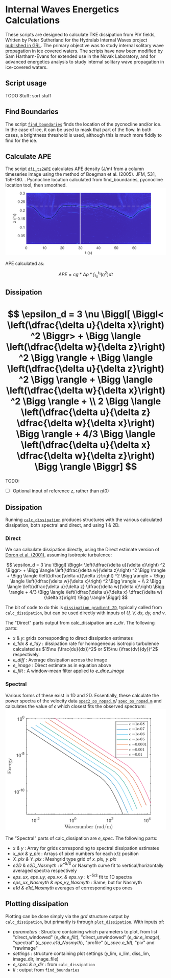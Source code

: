 # Internal Waves Energetics Calculations

These scripts are designed to calculate TKE dissipation from PIV fields, Written by Peter Sutherland for the Hydralab Internal Waves project [published in GRL](https://doi.org/10.1029/2019GL084710). The primary objective was to study internal solitary wave propagation in ice covered waters. The scripts have now been modified by Sam Hartharn-Evans for extended use in the Novak Laboratory, and for advanced energetics analysis to study internal solitary wave propagation in ice-covered waters. 

## Script usage ##

TODO Stuff: sort stuff

## Find Boundaries
The script [`find_boundaries`](./find_boundaries.m) finds the location of the pycnocline and/or ice. In the case of ice, it can be used to mask that part of the flow. In both cases, a brightness threshold is used, although this is much more fiddly to find for the ice. 

## Calculate APE
The script [`dfi_ts2APE`](./dfi_ts2APE.m) calculates APE density (J/m) from a column timeseries image using the method of Boegman et al. (2005). JFM, 531, 159-180. .
Pycnocline location calculated from find_boundaries, pycnocline location tool, then smoothed. 
![Pycnocline detection](./dfi_ts2APE.png)

APE calculated as:

$$APE = cg * \Delta\rho * \int_{t_0}^{t_1}(\eta^2) dt$$


## Dissipation

$$    \epsilon_d = 3 \nu \Biggl[ \Biggl< \left(\dfrac{\delta u}{\delta x}\right) ^2 \Biggr>  +  \Bigg \langle \left(\dfrac{\delta w}{\delta z}\right) ^2 \Bigg \rangle  +   \Bigg \langle \left(\dfrac{\delta u}{\delta z}\right) ^2 \Bigg \rangle +
    \Bigg \langle \left(\dfrac{\delta w}{\delta x}\right) ^2 \Bigg \rangle + \\
    2 \Bigg \langle \left(\dfrac{\delta u}{\delta z} \dfrac{\delta w}{\delta x}\right) \Bigg \rangle + 
    4/3 \Bigg \langle \left(\dfrac{\delta u}{\delta x} \dfrac{\delta w}{\delta z}\right) \Bigg \rangle \Biggr]
$$
=======
TODO: 
- [ ] Optional input of reference $z$, rather than $\eta(0)$


## Dissipation
Running [`calc_dissipation`](./calc_dissipation.m) produces structures with the various calculated dissipation, both spectral and direct, and using 1 & 2D.

### Direct
We can calculate dissipation directly, using the Direct estimate version of [Doron et al. (2001)](https://doi.org/10.1175/1520-0485(2001)0312108:TCADEI%3E2.0.CO;2), assuming isotropic turbulence:

$$    \epsilon_d = 3 \nu \Biggl[ \Biggl< \left(\dfrac{\delta u}{\delta x}\right) ^2 \Biggr>  +  \Bigg \langle \left(\dfrac{\delta w}{\delta z}\right) ^2 \Bigg \rangle  + \Bigg \langle \left(\dfrac{\delta u}{\delta z}\right) ^2 \Bigg \rangle + \Bigg \langle \left(\dfrac{\delta w}{\delta x}\right) ^2 \Bigg \rangle + \\
    2 \Bigg \langle \left(\dfrac{\delta u}{\delta z} \dfrac{\delta w}{\delta x}\right) \Bigg \rangle + 4/3 \Bigg \langle \left(\dfrac{\delta u}{\delta x} \dfrac{\delta w}{\delta z}\right) \Bigg \rangle \Biggr]
$$

The bit of code to do this is [`dissipation_gradient_2D`](./dissipation_gradient_2D.m), typically called from `calc_dissipation`, but can be used directly with inputs of _U, V, dx, dy, and $\nu$_. 

The "Direct" parts output from calc_dissipation are _e_dir_. The following parts:
- _x_ \& _y_: grids corresponding to direct dissipation estimates
- _e\_1dx \& e\_1dy_ : dissipation rate for homogeneous isotropic turbulence calculated as $15\nu (\frac{du}{dx})^2$ or $15\nu (\frac{dv}{dy})^2$ respectively.
- _e\_diff_ : Average dissipation across the image
- _e\_image_ : Direct estimate as in equation above
- _e\_filt_ : A window-mean filter applied to _e_dir.e_image_

### Spectral
Various forms of these exist in 1D and 2D. Essentially, these calculate the power spectra of the velocity data [`spec2_ps_nopad.m`](./spec2_ps_nopad.m)/ [`spec_ps_nopad.m`](./spec_ps_nopad.m) and calculates the value of $\epsilon$ which closest fits the observed spectrum:
![Nasmyth Spectra](./NasmythSpectra.png)

The "Spectral" parts of calc_dissipation are _e_spec_. The following parts:
- _x \& y_ : Array for grids corresponding to spectral dissipation estimates
- _x\_pix \& y\_pix_ : Arrays of pixel numbers for each x/z position
- _X\_pix \& Y\_pix_ : Meshgrid type grid of _x\_pix, y\_pix_
- _e2D_ \& _e2D\_Nasmyth_ : $k^{-5/3}$ or Nasmyth curve fit to vertical/horizontally averaged spectra respectively
- _eps\_ux, eps\_uy, eps\_vx, \& eps\_vy_ : $k^{-5/3}$ fit to 1D spectra
- _eps\_ux\_Nasmyth \& eps\_vy\_Nasmyth_ : Same, but for Nasmyth
- _e1d \& e1d\_Nasmyth_ averages of corresponding eps ones

## Plotting dissipation ##
Plotting can be done simply via the _grd_ structure output by `calc_dissipation`, but primarily is through [`plot_dissipation`](./plot_dissipation.m). With inputs of:
- _parameters_ : Structure containing which parameters to plot, from list "direct_windowed" (_e\_dir.e\_filt_), "direct_unwindowed" (_e\_dir.e\_image_), "spectral" (_e\_spec.e1d\_Nasmyth_), "profile" (_e\_spec.e\_1d_), "piv" and "rawimage"
- _settings_ : structure containing plot settings (y_lim, x_lim, diss_lim, image_dir, image_file)
- _e\_spec \& e\_dir_ : from `calc_dissipation`
- _II_ : output from `find_boundaries`
